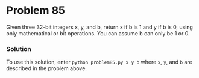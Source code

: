 # Problem 85
Given three 32-bit integers x, y, and b, return x if b is 1 and y if b 
is 0, using only mathematical or bit operations. You can assume b can 
only be 1 or 0.

### Solution
To use this solution, enter `python problem85.py x y b` where `x`, `y`, 
and `b` are described in the problem above.
